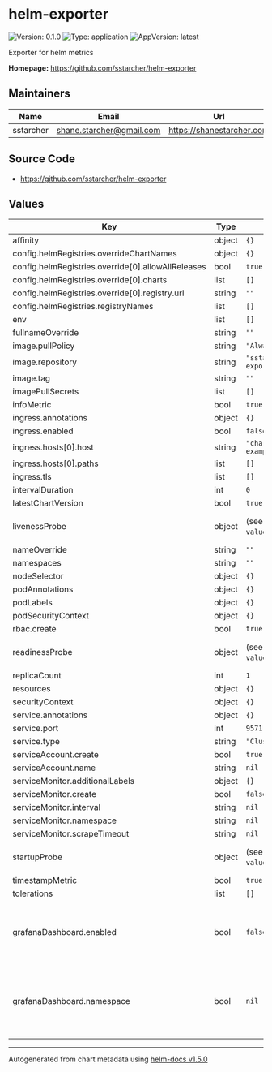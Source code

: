 # helm-exporter

![Version: 0.1.0](https://img.shields.io/badge/Version-0.1.0-informational?style=flat-square) ![Type: application](https://img.shields.io/badge/Type-application-informational?style=flat-square) ![AppVersion: latest](https://img.shields.io/badge/AppVersion-latest-informational?style=flat-square)

Exporter for helm metrics

**Homepage:** <https://github.com/sstarcher/helm-exporter>

## Maintainers

| Name | Email | Url |
| ---- | ------ | --- |
| sstarcher | shane.starcher@gmail.com | https://shanestarcher.com |

## Source Code

* <https://github.com/sstarcher/helm-exporter>

## Values

| Key                                                | Type   | Default                     | Description                                                    |
|----------------------------------------------------|--------|-----------------------------|----------------------------------------------------------------|
| affinity                                           | object | `{}`                        |                                                                |
| config.helmRegistries.overrideChartNames           | object | `{}`                        |                                                                |
| config.helmRegistries.override[0].allowAllReleases | bool   | `true`                      |                                                                |
| config.helmRegistries.override[0].charts           | list   | `[]`                        |                                                                |
| config.helmRegistries.override[0].registry.url     | string | `""`                        |                                                                |
| config.helmRegistries.registryNames                | list   | `[]`                        |                                                                |
| env                                                | list   | `[]`                        |                                                                |
| fullnameOverride                                   | string | `""`                        |                                                                |
| image.pullPolicy                                   | string | `"Always"`                  |                                                                |
| image.repository                                   | string | `"sstarcher/helm-exporter"` |                                                                |
| image.tag                                          | string | `""`                        |                                                                |
| imagePullSecrets                                   | list   | `[]`                        |                                                                |
| infoMetric                                         | bool   | `true`                      |                                                                |
| ingress.annotations                                | object | `{}`                        |                                                                |
| ingress.enabled                                    | bool   | `false`                     |                                                                |
| ingress.hosts[0].host                              | string | `"chart-example.local"`     |                                                                |
| ingress.hosts[0].paths                             | list   | `[]`                        |                                                                |
| ingress.tls                                        | list   | `[]`                        |                                                                |
| intervalDuration                                   | int    | `0`                         |                                                                |
| latestChartVersion                                 | bool   | `true`                      |                                                                |
| livenessProbe                                      | object | (see `values.yaml`)         |  Liveness probe configuration                                  |
| nameOverride                                       | string | `""`                        |                                                                |
| namespaces                                         | string | `""`                        |                                                                |
| nodeSelector                                       | object | `{}`                        |                                                                |
| podAnnotations                                     | object | `{}`                        |                                                                |
| podLabels                                          | object | `{}`                        |                                                                |
| podSecurityContext                                 | object | `{}`                        |                                                                |
| rbac.create                                        | bool   | `true`                      |                                                                |
| readinessProbe                                     | object | (see `values.yaml`)         |  Readiness probe configuration                                 |
| replicaCount                                       | int    | `1`                         |                                                                |
| resources                                          | object | `{}`                        |                                                                |
| securityContext                                    | object | `{}`                        |                                                                |
| service.annotations                                | object | `{}`                        |                                                                |
| service.port                                       | int    | `9571`                      |                                                                |
| service.type                                       | string | `"ClusterIP"`               |                                                                |
| serviceAccount.create                              | bool   | `true`                      |                                                                |
| serviceAccount.name                                | string | `nil`                       |                                                                |
| serviceMonitor.additionalLabels                    | object | `{}`                        |                                                                |
| serviceMonitor.create                              | bool   | `false`                     |                                                                |
| serviceMonitor.interval                            | string | `nil`                       |                                                                |
| serviceMonitor.namespace                           | string | `nil`                       |                                                                |
| serviceMonitor.scrapeTimeout                       | string | `nil`                       |                                                                |
| startupProbe                                       | object | (see `values.yaml`)         |  Startup probe configuration                                   |
| timestampMetric                                    | bool   | `true`                      |                                                                |
| tolerations                                        | list   | `[]`                        |                                                                |
| grafanaDashboard.enabled                           | bool   | `false`                     | Specifies whether a Grafana dashboard should be created        |
| grafanaDashboard.namespace                         | bool   | `nil`                       | Specifies then namespace where the dashboard should be created |

----------------------------------------------
Autogenerated from chart metadata using [helm-docs v1.5.0](https://github.com/norwoodj/helm-docs/releases/v1.5.0)
